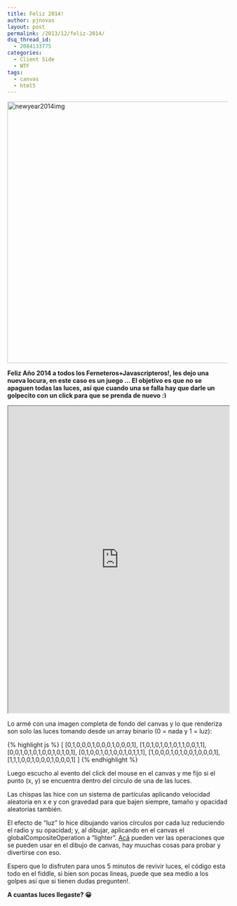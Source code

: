 ```yaml
---
title: Feliz 2014!
author: pjnovas
layout: post
permalink: /2013/12/feliz-2014/
dsq_thread_id:
  - 2084133775
categories:
  - Client Side
  - WTF
tags:
  - canvas
  - html5
---
```

[<img src="http://fernetjs.com/wp-content/uploads/2013/12/newyear2014img.png" alt="newyear2014img" width="594" height="597" class="alignnone size-full wp-image-3917" />][1]

**Feliz Año 2014 a todos los Ferneteros+Javascripteros!, les dejo una nueva locura, en este caso es un juego &#8230; El objetivo es que no se apaguen todas las luces, así que cuando una se falla hay que darle un golpecito con un click para que se prenda de nuevo <img src="http://fernetjs.com/wp-includes/images/smilies/simple-smile.png" alt=":)" class="wp-smiley" style="height: 1em; max-height: 1em;" />**

<iframe style="width: 100%; height: 700px;" src="http://jsfiddle.net/pjnovas/9uj3N/embedded/result,js,html,css/" frameborder="1" width="600" height="700"></iframe>

Lo armé con una imagen completa de fondo del canvas y lo que renderiza son solo las luces tomando desde un array binario (0 = nada y 1 = luz):

{% highlight js %}
[
  [0,1,0,0,0,1,0,0,0,1,0,0,0,1],
  [1,0,1,0,1,0,1,0,1,1,0,0,1,1],
  [0,0,1,0,1,0,1,0,0,1,0,1,0,1],
  [0,1,0,0,1,0,1,0,0,1,0,1,1,1],
  [1,0,0,0,1,0,1,0,0,1,0,0,0,1],
  [1,1,1,0,0,1,0,0,0,1,0,0,0,1]
]
 {% endhighlight %}

Luego escucho al evento del click del mouse en el canvas y me fijo si el punto (x, y) se encuentra dentro del círculo de una de las luces.

Las chispas las hice con un sistema de partículas aplicando velocidad aleatoria en x e y con gravedad para que bajen siempre, tamaño y opacidad aleatorias también.

El efecto de &#8220;luz&#8221; lo hice dibujando varios círculos por cada luz reduciendo el radio y su opacidad; y, al dibujar, aplicando en el canvas el globalCompositeOperation a &#8220;lighter&#8221;. [Acá][2] pueden ver las operaciones que se pueden usar en el dibujo de canvas, hay muuchas cosas para probar y divertirse con eso.

Espero que lo disfruten para unos 5 minutos de revivir luces, el código esta todo en el fiddle, si bien son pocas lineas, puede que sea medio a los golpes así que si tienen dudas pregunten!.

**A cuantas luces llegaste? 😀**

 [1]: http://fernetjs.com/wp-content/uploads/2013/12/newyear2014img.png
 [2]: http://www.html5canvastutorials.com/advanced/html5-canvas-global-composite-operations-tutorial/
